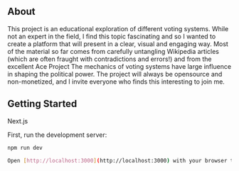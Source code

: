 ## About




This project is an educational exploration of different voting systems. While not an expert in the field, I find this topic fascinating 
and so I wanted to create a platform that will present in a clear, visual and engaging way. Most of the material so far comes from carefully untangling Wikipedia articles (which are often fraught with contradictions and errors!) and from the excellent Ace Project
The mechanics of voting systems have large influence in shaping the political power. The project will always be opensource and non-monetized, and I invite everyone who finds this interesting to join me.



## Getting Started

Next.js

First, run the development server:

```bash
npm run dev

Open [http://localhost:3000](http://localhost:3000) with your browser to see the result.
